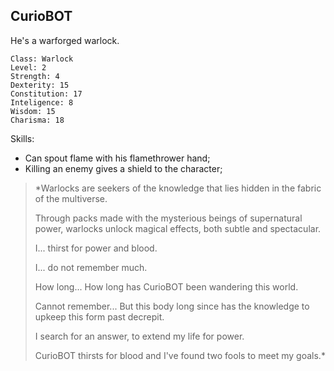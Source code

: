 ## CurioBOT

He's a warforged warlock. 

	Class: Warlock
	Level: 2
	Strength: 4
	Dexterity: 15
	Constitution: 17
	Inteligence: 8
	Wisdom: 15
	Charisma: 18	

Skills:
* Can spout flame with his flamethrower hand;
* Killing an enemy gives a shield to the character;

>*Warlocks are seekers of the knowledge that lies hidden in the fabric of the multiverse. 
>
>Through packs made with the mysterious beings of supernatural power, warlocks unlock magical effects, both subtle and spectacular.
>
>I... thirst for power and blood.
>
>I... do not remember much.
>
>How long... How long has CurioBOT been wandering this world.
>
>Cannot remember... But this body long since has the knowledge to upkeep this form past decrepit.
>
>I search for an answer, to extend my life for power.
>
>CurioBOT thirsts for blood and I've found two fools to meet my goals.*